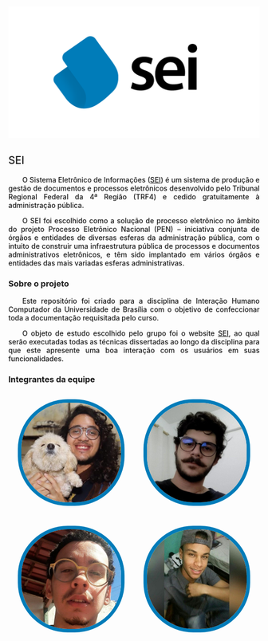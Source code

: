   <img src="./assets/images/word_mark.png" alt="SEI">
  <h2>SEI</h2>
  <p align="justify">&emsp;&emsp;O Sistema Eletrônico de Informações (<a href="https://sei.df.gov.br/sip/login.php?sigla_orgao_sistema=GDF&sigla_sistema=SEI">SEI</a>) é um sistema de produção e gestão de documentos e processos eletrônicos desenvolvido pelo Tribunal Regional Federal da 4ª Região (TRF4) e cedido gratuitamente à administração pública. </p>
  <p align="justify">&emsp;&emsp;O SEI foi escolhido como a solução de processo eletrônico no âmbito do projeto Processo Eletrônico Nacional (PEN) – iniciativa conjunta de órgãos e entidades de diversas esferas da administração pública, com o intuito de construir uma infraestrutura pública de processos e documentos administrativos eletrônicos, e têm sido implantado em vários órgãos e entidades das mais variadas esferas administrativas. </p>

  <h3>Sobre o projeto</h3>

  <p align="justify"> &emsp;&emsp;Este repositório foi criado para a disciplina de Interação Humano Computador da Universidade de Brasília com o objetivo de confeccionar toda a documentação requisitada pelo curso. </p>
  <p align="justify"> &emsp;&emsp;O objeto de estudo escolhido pelo grupo foi o website <a href="https://sei.df.gov.br/sip/login.php?sigla_orgao_sistema=GDF&sigla_sistema=SEI">SEI</a>, ao qual serão executadas todas as técnicas dissertadas ao longo da disciplina para que este apresente uma boa interação com os usuários em suas funcionalidades. </p>

  <h3>Integrantes da equipe</h3>

  <div class="members">
    <div class="member" >
      <img src="./assets/images/members/Hugo.jpeg" alt="Hugo" >
      <p >
        Hugo Sobral</br>18/0018604
      </p>
    </div>
    <div class="member">
      <img src="./assets/images/members/Joao.jpg" alt="João">
      <p>João Zarbiélli</br>17/0146251<p>
    </div>
  </div>
  <div class="members line2">
    <div class="member">
      <img src="./assets/images/members/Leonardo.jpg" alt="Leonardo">
      <p>Leonardo Gomes</br>18/0021974<p>
    </div>
    <div class="member">
      <img src="./assets/images/members/Victor.jpg" alt="member name">
      <p>Victor Jorge</br>18/0055241<p>
    </div>
  </div>
</div>

<style>
  .members {
    display: flex;
    justify-content: space-around;
    margin-top: 20px;
  }
  .member img{
    position: relative;
    height: 200px;
    width: 200px;
    opacity: 1;
    border-style: solid;
    border-radius: 100px;
    border-width: 7px; 
    border-color: rgba(0,124,185);
    z-index: 3;
    transition: opacity 0.5s !important;
  }
  .member img:hover{
    opacity: 0.5;
    z-index: 1;
    border-color: rgba(242, 183, 5)
  }
  
 .member{
   margin: 10px;
   display: flex;
   justify-content: center;
   align-items: center;
  }
 
 .member p{
    position: absolute;
    z-index: 2;
    font-weight: bold;
  }

  .member p:hover{
      cursor: default;
  }

  h2, p {
    font-weight: 500;
  }

  h3 {
    font-weight: bold;
  }
</style>
